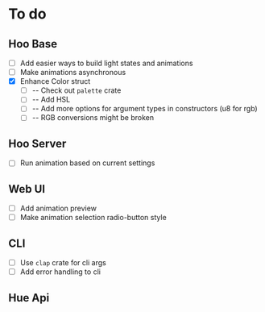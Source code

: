 # To do

## Hoo Base
- [ ] Add easier ways to build light states and animations
- [ ] Make animations asynchronous
- [x] Enhance Color struct
    - [ ] -- Check out `palette` crate
    - [ ] -- Add HSL
    - [ ] -- Add more options for argument types in constructors (u8 for rgb)
    - [ ] -- RGB conversions might be broken

## Hoo Server
- [ ] Run animation based on current settings

## Web UI
- [ ] Add animation preview
- [ ] Make animation selection radio-button style

## CLI
- [ ] Use `clap` crate for cli args
- [ ] Add error handling to cli

## Hue Api
